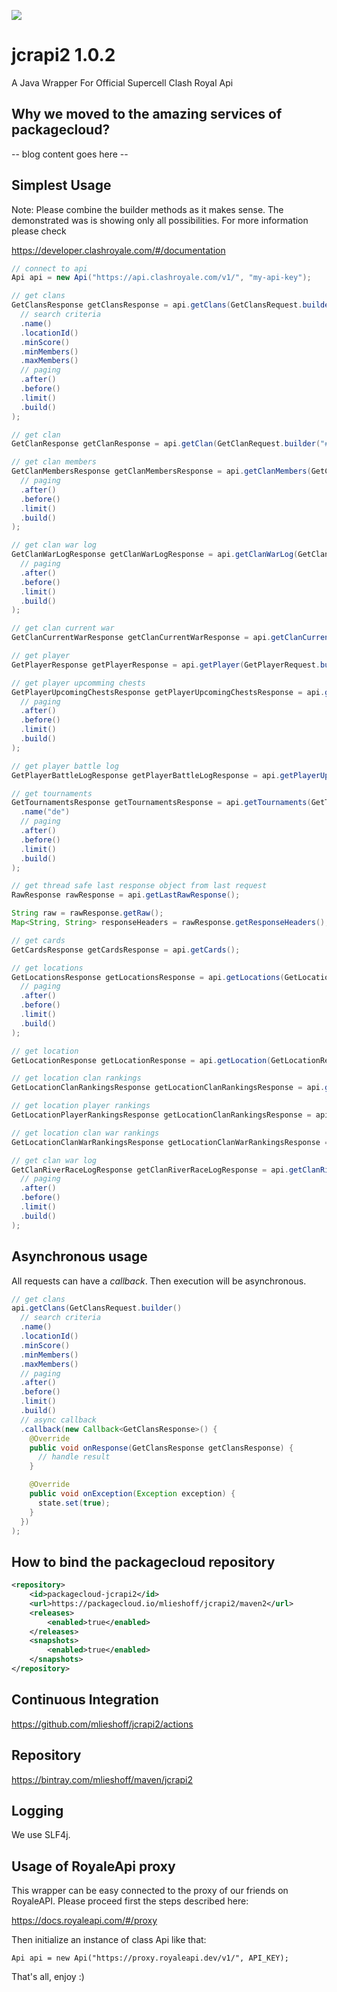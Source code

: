 [![](https://img.shields.io/badge/java-packagecloud.io-844fec.svg)](https://packagecloud.io/)

# jcrapi2 1.0.2
A Java Wrapper For Official Supercell Clash Royal Api 

## Why we moved to the amazing services of packagecloud?

-- blog content goes here --

## Simplest Usage ##

Note: Please combine the builder methods as it makes sense. The demonstrated was is showing only all possibilities. 
For more information please check 

https://developer.clashroyale.com/#/documentation

```java
// connect to api
Api api = new Api("https://api.clashroyale.com/v1/", "my-api-key");
```

```java
// get clans
GetClansResponse getClansResponse = api.getClans(GetClansRequest.builder()
  // search criteria
  .name()
  .locationId()
  .minScore()
  .minMembers()
  .maxMembers()
  // paging
  .after()
  .before()
  .limit()
  .build()
);
```

```java
// get clan
GetClanResponse getClanResponse = api.getClan(GetClanRequest.builder("#RP88QQG").build());
```

```java
// get clan members
GetClanMembersResponse getClanMembersResponse = api.getClanMembers(GetClanMembersRequest.builder("#RP88QQG")
  // paging
  .after()
  .before()
  .limit()
  .build()
);
```

```java
// get clan war log
GetClanWarLogResponse getClanWarLogResponse = api.getClanWarLog(GetClanWarLogRequest.builder("#RP88QQG")
  // paging
  .after()
  .before()
  .limit()
  .build()
);
```

```java
// get clan current war
GetClanCurrentWarResponse getClanCurrentWarResponse = api.getClanCurrentWar(GetClanCurrentWarRequest.builder("#RP88QQG").build());
```

```java
// get player
GetPlayerResponse getPlayerResponse = api.getPlayer(GetPlayerRequest.builder("#L88P2282").build());
```

```java
// get player upcomming chests 
GetPlayerUpcomingChestsResponse getPlayerUpcomingChestsResponse = api.getPlayerUpcomingChests(GetPlayerUpcomingChestsRequest.builder("#L88P2282")
  // paging
  .after()
  .before()
  .limit()
  .build()
);
```

```java
// get player battle log
GetPlayerBattleLogResponse getPlayerBattleLogResponse = api.getPlayerUpcomingChests(GetPlayerUpcomingChestsRequest.builder("#L88P2282"));
```

```java
// get tournaments
GetTournamentsResponse getTournamentsResponse = api.getTournaments(GetTournamentsRequest.builder()
  .name("de")
  // paging
  .after()
  .before()
  .limit()
  .build()
);
```

```java
// get thread safe last response object from last request 
RawResponse rawResponse = api.getLastRawResponse();

String raw = rawResponse.getRaw();
Map<String, String> responseHeaders = rawResponse.getResponseHeaders();
```

```java
// get cards
GetCardsResponse getCardsResponse = api.getCards();
```

```java
// get locations
GetLocationsResponse getLocationsResponse = api.getLocations(GetLocationsRequest.builder()
  // paging
  .after()
  .before()
  .limit()
  .build()
);
```

```java
// get location
GetLocationResponse getLocationResponse = api.getLocation(GetLocationRequest.builder("57000000").build());
```

```java
// get location clan rankings
GetLocationClanRankingsResponse getLocationClanRankingsResponse = api.getLocationClanRankings(GetLocationClanRankingsRequest.builder("57000000").build());
```

```java
// get location player rankings
GetLocationPlayerRankingsResponse getLocationClanRankingsResponse = api.getLocationPlayerRankings(GetLocationPlayerRankingsRequest.builder("57000000").build());
```

```java
// get location clan war rankings
GetLocationClanWarRankingsResponse getLocationClanWarRankingsResponse = api.getLocationPlayerRankings(GetLocationClanWarRankingsRequest.builder("57000000").build());
```

```java
// get clan war log
GetClanRiverRaceLogResponse getClanRiverRaceLogResponse = api.getClanRiverRaceLog(GetClanWarLogRequest.builder("#RP88QQG")
  // paging
  .after()
  .before()
  .limit()
  .build()
);
```

## Asynchronous usage

All requests can have a *callback*. Then execution will be asynchronous.

```java
// get clans
api.getClans(GetClansRequest.builder()
  // search criteria
  .name()
  .locationId()
  .minScore()
  .minMembers()
  .maxMembers()
  // paging
  .after()
  .before()
  .limit()
  .build()
  // async callback
  .callback(new Callback<GetClansResponse>() {
    @Override
    public void onResponse(GetClansResponse getClansResponse) {
      // handle result
    }

    @Override
    public void onException(Exception exception) {
      state.set(true);
    }
  })
);
```
 

## How to bind the packagecloud repository ##

```xml
<repository>
    <id>packagecloud-jcrapi2</id>
    <url>https://packagecloud.io/mlieshoff/jcrapi2/maven2</url>
    <releases>
        <enabled>true</enabled>
    </releases>
    <snapshots>
        <enabled>true</enabled>
    </snapshots>
</repository>
```
## Continuous Integration ##

https://github.com/mlieshoff/jcrapi2/actions

## Repository ##

https://bintray.com/mlieshoff/maven/jcrapi2

## Logging ##

We use SLF4j.

## Usage of RoyaleApi proxy ##

This wrapper can be easy connected to the proxy of our friends on RoyaleAPI. Please proceed first the steps described here:

https://docs.royaleapi.com/#/proxy

Then initialize an instance of class Api like that:

```
Api api = new Api("https://proxy.royaleapi.dev/v1/", API_KEY);
```

That's all, enjoy :)
